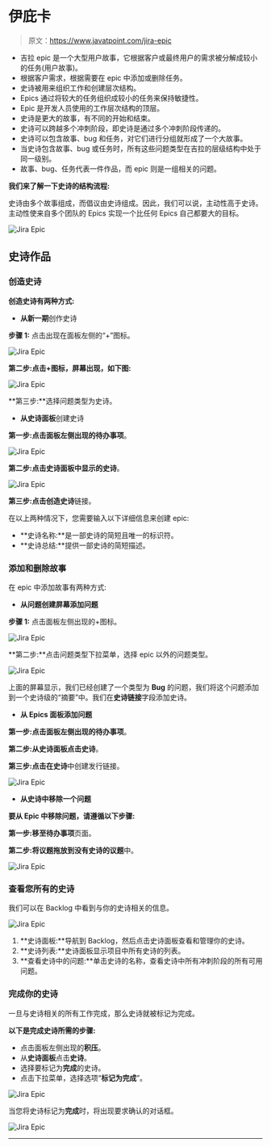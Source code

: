 # 伊庇卡

> 原文：<https://www.javatpoint.com/jira-epic>

*   吉拉 epic 是一个大型用户故事，它根据客户或最终用户的需求被分解成较小的任务(用户故事)。
*   根据客户需求，根据需要在 epic 中添加或删除任务。
*   史诗被用来组织工作和创建层次结构。
*   Epics 通过将较大的任务组织成较小的任务来保持敏捷性。
*   Epic 是开发人员使用的工作层次结构的顶层。
*   史诗是更大的故事，有不同的开始和结束。
*   史诗可以跨越多个冲刺阶段，即史诗是通过多个冲刺阶段传递的。
*   史诗可以包含故事、bug 和任务，对它们进行分组就形成了一个大故事。
*   当史诗包含故事、bug 或任务时，所有这些问题类型在吉拉的层级结构中处于同一级别。
*   故事、bug、任务代表一件作品，而 epic 则是一组相关的问题。

**我们来了解一下史诗的结构流程:**

史诗由多个故事组成，而倡议由史诗组成。因此，我们可以说，主动性高于史诗。主动性使来自多个团队的 Epics 实现一个比任何 Epics 自己都要大的目标。

![Jira Epic](img/794261bfc55ff1329c8e150ddd02618a.png)

## 史诗作品

### 创造史诗

**创造史诗有两种方式:**

*   **从新一期**创作史诗

**步骤 1:** 点击出现在面板左侧的“+”图标。

![Jira Epic](img/cde20f87be33631c4da8ccda299d7070.png)

**第二步:点击+图标，屏幕出现，如下图:**

![Jira Epic](img/cddf3091189a1bda2f9604031de336cc.png)

**第三步:**选择问题类型为史诗。

*   **从史诗面板**创建史诗

**第一步:**点击面板左侧出现的**待办事项**。

![Jira Epic](img/ee3259bf4558f640001b555cea45b80d.png)

**第二步:**点击史诗面板中显示的**史诗**。

![Jira Epic](img/6e01887af4b9339358564b55beb92b89.png)

**第三步:**点击**创造史诗**链接。

在以上两种情况下，您需要输入以下详细信息来创建 epic:

*   **史诗名称:**是一部史诗的简短且唯一的标识符。
*   **史诗总结:**提供一部史诗的简短描述。

### 添加和删除故事

在 epic 中添加故事有两种方式:

*   **从问题创建屏幕添加问题**

**步骤 1:** 点击面板左侧出现的+图标。

![Jira Epic](img/de4d137b461f47ede9b9b0581aed2da9.png)

**第二步:**点击问题类型下拉菜单，选择 epic 以外的问题类型。

![Jira Epic](img/1eec7bb07664ac5649a89124ea9badc1.png)

上面的屏幕显示，我们已经创建了一个类型为 **Bug** 的问题，我们将这个问题添加到一个史诗级的“摘要”中。我们在**史诗链接**字段添加史诗。

*   **从 Epics 面板添加问题**

**第一步:**点击面板左侧出现的**待办事项**。

**第二步:**从史诗面板点击**史诗**。

**第三步:**点击**在史诗**中创建发行链接。

![Jira Epic](img/755bac9611d71b3ea63bcd49720e7b4d.png)

*   **从史诗中移除一个问题**

**要从 Epic 中移除问题，请遵循以下步骤:**

**第一步:**移至**待办事项**页面。

**第二步:**将议题拖放到**没有史诗的议题**中。

![Jira Epic](img/e704d5637c970cdfa128ab867305088d.png)

### 查看您所有的史诗

我们可以在 Backlog 中看到与你的史诗相关的信息。

![Jira Epic](img/dc0731c1b622a5e27a4f0426e220964c.png)

1.  **史诗面板:**导航到 Backlog，然后点击史诗面板查看和管理你的史诗。
2.  **史诗列表:**史诗面板显示项目中所有史诗的列表。
3.  **查看史诗中的问题:**单击史诗的名称，查看史诗中所有冲刺阶段的所有可用问题。

### 完成你的史诗

一旦与史诗相关的所有工作完成，那么史诗就被标记为完成。

**以下是完成史诗所需的步骤:**

*   点击面板左侧出现的**积压**。
*   从**史诗面板**点击**史诗**。
*   选择要标记为**完成**的史诗。
*   点击下拉菜单，选择选项“**标记为完成**”。

![Jira Epic](img/c1f0ad432213796923e34f1145e5ceaf.png)

当您将史诗标记为**完成**时，将出现要求确认的对话框。

![Jira Epic](img/8ba50d7d0ba3adb3c042b3e4edaabe68.png)

* * *